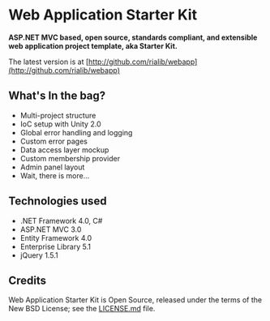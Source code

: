 ﻿Web Application Starter Kit
===========================

**ASP.NET MVC based, open source, standards compliant, and extensible web application project template, aka Starter Kit.**

The latest version is at [http://github.com/rialib/webapp](http://github.com/rialib/webapp)

What's In the bag?
------------------

  * Multi-project structure
  * IoC setup with Unity 2.0
  * Global error handling and logging
  * Custom error pages
  * Data access layer mockup
  * Custom membership provider
  * Admin panel layout
  * Wait, there is more...

Technologies used
------------

 * .NET Framework 4.0, C#
 * ASP.NET MVC 3.0
 * Entity Framework 4.0
 * Enterprise Library 5.1
 * jQuery 1.5.1

Credits
-------

Web Application Starter Kit is Open Source, released under the terms of the New BSD License; see the [LICENSE.md](https://github.com/rialib/webapp/blob/master/LICENSE.md) file.